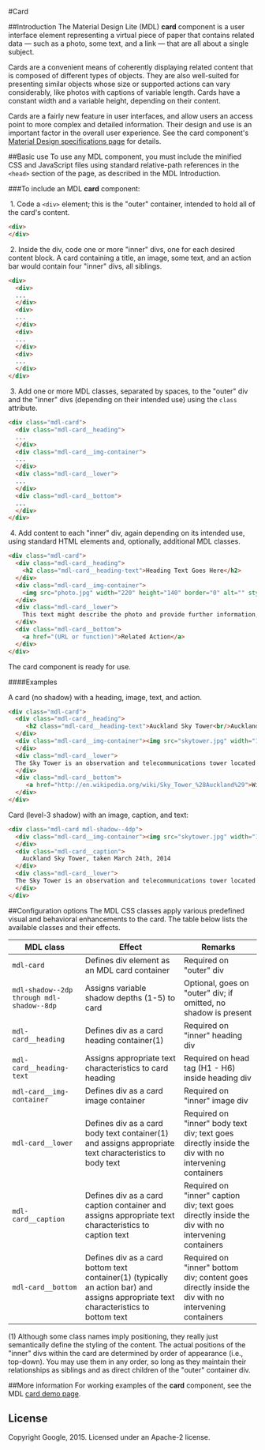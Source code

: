 #Card

##Introduction
The Material Design Lite (MDL) **card** component is a user interface element representing a virtual piece of paper that contains related data &mdash; such as a photo, some text, and a link &mdash; that are all about a single subject.

Cards are a convenient means of coherently displaying related content that is composed of different types of objects. They are also well-suited for presenting similar objects whose size or supported actions can vary considerably, like photos with captions of variable length. Cards have a constant width and a variable height, depending on their content.

Cards are a fairly new feature in user interfaces, and allow users an access point to more complex and detailed information. Their design and use is an important factor in the overall user experience. See the card component's [Material Design specifications page](http://www.google.com/design/spec/components/cards.html) for details.

##Basic use
To use any MDL component, you must include the minified CSS and JavaScript files using standard relative-path references in the `<head>` section of the page, as described in the MDL Introduction.

###To include an MDL **card** component:

&nbsp;1. Code a `<div>` element; this is the "outer" container, intended to hold all of the card's content.
```html
<div>
</div>
```
&nbsp;2. Inside the div, code one or more "inner" divs, one for each desired content block. A card containing a title, an image, some text, and an action bar would contain four "inner" divs, all siblings.
```html
<div>
  <div>
  ...
  </div>
  <div>
  ...
  </div>
  <div>
  ...
  </div>
  <div>
  ...
  </div>
</div>
```
&nbsp;3. Add one or more MDL classes, separated by spaces, to the "outer" div and the "inner" divs (depending on their intended use) using the `class` attribute.
```html
<div class="mdl-card">
  <div class="mdl-card__heading">
  ...
  </div>
  <div class="mdl-card__img-container">
  ...
  </div>
  <div class="mdl-card__lower">
  ...
  </div>
  <div class="mdl-card__bottom">
  ...
  </div>
</div>
```
&nbsp;4. Add content to each "inner" div, again depending on its intended use, using standard HTML elements and, optionally, additional MDL classes.
```html
<div class="mdl-card">
  <div class="mdl-card__heading">
    <h2 class="mdl-card__heading-text">Heading Text Goes Here</h2>
  </div>
  <div class="mdl-card__img-container">
    <img src="photo.jpg" width="220" height="140" border="0" alt="" style="padding:20px;">
  </div>
  <div class="mdl-card__lower">
    This text might describe the photo and provide further information, such as where and when it was taken.
  </div>
  <div class="mdl-card__bottom">
    <a href="(URL or function)">Related Action</a>
  </div>
</div>
```

The card component is ready for use.

####Examples

A card (no shadow) with a heading, image, text, and action.

```html
<div class="mdl-card">
  <div class="mdl-card__heading">
     <h2 class="mdl-card__heading-text">Auckland Sky Tower<br/>Auckland, New Zealand</h2>
  </div>
  <div class="mdl-card__img-container"><img src="skytower.jpg" width="173" height="157" border="0" alt="" style="padding:10px;">
  </div>
  <div class="mdl-card__lower">
  The Sky Tower is an observation and telecommunications tower located in Auckland, New Zealand. It is 328 metres (1,076 ft) tall, making it the tallest man-made structure in the Southern Hemisphere.
  </div>
  <div class="mdl-card__bottom">
     <a href="http://en.wikipedia.org/wiki/Sky_Tower_%28Auckland%29">Wikipedia entry</a>
  </div>
</div>
```

Card (level-3 shadow) with an image, caption, and text:

```html
<div class="mdl-card mdl-shadow--4dp">
  <div class="mdl-card__img-container"><img src="skytower.jpg" width="173" height="157" border="0" alt="" style="padding:10px;">
  </div>
  <div class="mdl-card__caption">
    Auckland Sky Tower, taken March 24th, 2014
  </div>
  <div class="mdl-card__lower">
  The Sky Tower is an observation and telecommunications tower located in Auckland, New Zealand. It is 328 metres (1,076 ft) tall, making it the tallest man-made structure in the Southern Hemisphere.
  </div>
</div>
```

##Configuration options
The MDL CSS classes apply various predefined visual and behavioral enhancements to the card. The table below lists the available classes and their effects.

| MDL class | Effect | Remarks |
|-----------|--------|---------|
| `mdl-card` | Defines div element as an MDL card container | Required on "outer" div |
| `mdl-shadow--2dp through mdl-shadow--8dp` | Assigns variable shadow depths (1-5) to card | Optional, goes on "outer" div; if omitted, no shadow is present |
| `mdl-card__heading` | Defines div as a card heading container(1) | Required on "inner" heading div |
| `mdl-card__heading-text` | Assigns appropriate text characteristics to card heading | Required on head tag (H1 - H6) inside heading div |
| `mdl-card__img-container` | Defines div as a card image container | Required on "inner" image div |
| `mdl-card__lower` | Defines div as a card body text container(1) and assigns appropriate text characteristics to body text | Required on "inner" body text div; text goes directly inside the div with no intervening containers |
| `mdl-card__caption` | Defines div as a card caption container and assigns appropriate text characteristics to caption text | Required on "inner" caption div; text goes directly inside the div with no intervening containers |
| `mdl-card__bottom` | Defines div as a card bottom text container(1) (typically an action bar) and assigns appropriate text characteristics to bottom text | Required on "inner" bottom div; content goes directly inside the div with no intervening containers |

(1) Although some class names imply positioning, they really just semantically define the styling of the content. The actual positions of the "inner" divs within the card are determined by order of appearance (i.e., top-down). You may use them in any order, so long as they maintain their relationships as siblings and as direct children of the "outer" container div.

##More information
For working examples of the **card** component, see the MDL [card demo page](www.github.com/google/material-design-lite/src/card/demo.html).

## License

Copyright Google, 2015. Licensed under an Apache-2 license.

